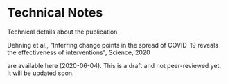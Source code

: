 # Technical Notes

Technical details about the publication 

Dehning et al., "Inferring change points in the spread of COVID-19 reveals the effectiveness of interventions", Science, 2020 

are available here (2020-06-04). This is a draft and not peer-reviewed yet. It will be updated soon. 

